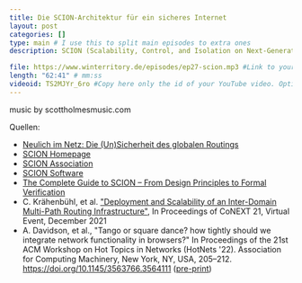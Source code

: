 ```yaml
---
title: Die SCION-Architektur für ein sicheres Internet
layout: post
categories: []
type: main # I use this to split main episodes to extra ones
description: SCION (Scalability, Control, and Isolation on Next-Generation Networks) ist ein Konzept für eine sichere Internet-Architektur, die zahlreiche Sicherheitsprobleme des heutigen Internets vermeiden helfen soll. In dieser Folge sprechen wir mit Prof. Adrian Perrig vom Institut für Informationssicherheit an der ETH Zürich, dem massgeblichen Entwickler von SCION. Adrian beschreibt SCIONs Kernkonzepte und erläutert, wie diese eingesetzt werden können, um sicheres, aber auch skalierbareres und zuverlässigeres Internet-Routing zu ermöglichen und wie Anwendungen davon profitieren können, z.B. durch aktives Multipath-Forwarding in Endsystemen. Darüber hinaus sprechen wir noch über heutige und zukünftige Einsatzfelder, die Zukunft von SCION und mögliche Standardisierungsstrategien.

file: https://www.winterritory.de/episodes/ep27-scion.mp3 #Link to your .mp3 file
length: "62:41" # mm:ss
videoid: TS2MJYr_6ro #Copy here only the id of your YouTube video. Optional 
---
```

music by scottholmesmusic.com

Quellen:

* [Neulich im Netz: Die (Un)Sicherheit des globalen Routings](https://www.neulich-im.net/ep26-rpki)
* [SCION Homepage](https://scion-architecture.net/)
* [SCION Association](https://www.scion.org/)
* [SCION Software](https://github.com/scionproto/scion)
* [The Complete Guide to SCION – From Design Principles to Formal Verification](https://link.springer.com/book/10.1007/978-3-031-05288-0)
* C. Krähenbühl, et al. ["Deployment and Scalability of an Inter-Domain Multi-Path Routing Infrastructure"](https://netsec.ethz.ch/publications/papers/2021_conext_deployment.pdf), In Proceedings of CoNEXT 21, Virtual Event, December 2021
* A. Davidson, et al., "Tango or square dance? how tightly should we integrate network functionality in browsers?" In Proceedings of the 21st ACM Workshop on Hot Topics in Networks (HotNets '22). Association for Computing Machinery, New York, NY, USA, 205–212. https://doi.org/10.1145/3563766.3564111 ([pre-print](https://arxiv.org/abs/2210.04791))
